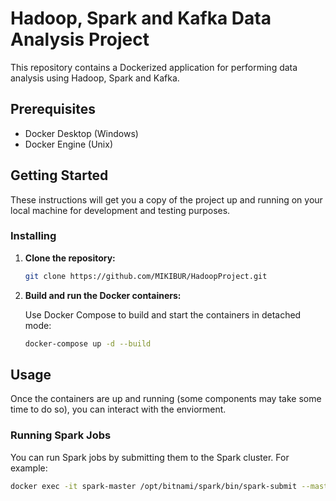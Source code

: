 # Hadoop, Spark and Kafka Data Analysis Project

This repository contains a Dockerized application for performing data analysis using Hadoop, Spark and Kafka.

## Prerequisites

- Docker Desktop (Windows)
- Docker Engine (Unix)

## Getting Started

These instructions will get you a copy of the project up and running on your local machine for development and testing purposes.

### Installing

1. **Clone the repository:**

    ```sh
    git clone https://github.com/MIKIBUR/HadoopProject.git
    ```

2. **Build and run the Docker containers:**

    Use Docker Compose to build and start the containers in detached mode:

    ```sh
    docker-compose up -d --build
    ```

## Usage

Once the containers are up and running (some components may take some time to do so), you can interact with the enviorment.

### Running Spark Jobs

You can run Spark jobs by submitting them to the Spark cluster. For example:

```sh
docker exec -it spark-master /opt/bitnami/spark/bin/spark-submit --master spark://spark-master:7077 --jars /jars/postgresql42.2.29.jre7.jar --driver-class-path /jars/postgresql42.2.29.jre7.jar /spark_jobs/main.py
```

